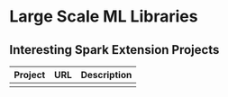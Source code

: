 Large Scale ML Libraries
=======================================================================

## Interesting Spark Extension Projects
| Project         | URL           | Description  |
| ------------- |:-------------:| -----:|
|||
